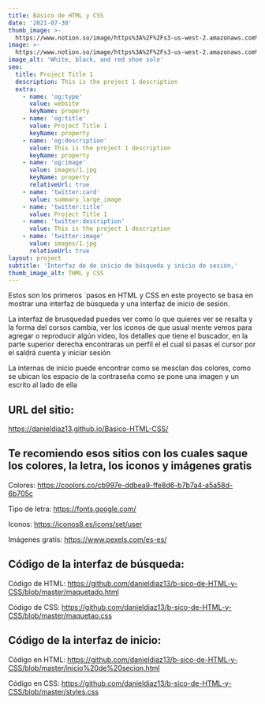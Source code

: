 ```yaml
---
title: Básico de HTML y CSS
date: '2021-07-30'
thumb_image: >-
  https://www.notion.so/image/https%3A%2F%2Fs3-us-west-2.amazonaws.com%2Fsecure.notion-static.com%2F6ac46134-a01f-4606-9148-54a257cd1d8d%2FCaptura_de_pantalla_2021-07-30_225200.png?id=2f37d46d-d73c-4f09-bac8-6c4d7753a4d1&table=block&spaceId=13328bea-cc89-4468-bfca-ebe605b88e65&width=1840&userId=514977c9-36d0-4e2d-886a-4c4d0a56974e&cache=v2
image: >-
  https://www.notion.so/image/https%3A%2F%2Fs3-us-west-2.amazonaws.com%2Fsecure.notion-static.com%2F6ac46134-a01f-4606-9148-54a257cd1d8d%2FCaptura_de_pantalla_2021-07-30_225200.png?id=2f37d46d-d73c-4f09-bac8-6c4d7753a4d1&table=block&spaceId=13328bea-cc89-4468-bfca-ebe605b88e65&width=1840&userId=514977c9-36d0-4e2d-886a-4c4d0a56974e&cache=v2
image_alt: 'White, black, and red shoe sole'
seo:
  title: Project Title 1
  description: This is the project 1 description
  extra:
    - name: 'og:type'
      value: website
      keyName: property
    - name: 'og:title'
      value: Project Title 1
      keyName: property
    - name: 'og:description'
      value: This is the project 1 description
      keyName: property
    - name: 'og:image'
      value: images/1.jpg
      keyName: property
      relativeUrl: true
    - name: 'twitter:card'
      value: summary_large_image
    - name: 'twitter:title'
      value: Project Title 1
    - name: 'twitter:description'
      value: This is the project 1 description
    - name: 'twitter:image'
      value: images/1.jpg
      relativeUrl: true
layout: project
subtitle: 'Interfaz de de inicio de búsqueda y inicio de sesión,'
thumb_image_alt: THML y CSS
---
```

Estos son los primeros ´pasos en HTML y CSS en este proyecto se basa en mostrar una interfaz de búsqueda y una interfaz de inicio de sesión.

La interfaz de brusquedad puedes ver como lo que quieres ver se resalta y la forma del corsos cambia, ver los iconos de que usual mente vemos para agregar o reproducir algún video, los detalles que tiene el buscador, en la parte superior derecha encontraras un perfil el el cual si pasas el cursor por el saldrá cuenta y iniciar sesión

La internas de inicio puede encontrar como se mesclan dos colores, como se ubican los espacio de la contraseña como se pone una imagen y un escrito al lado de ella

## URL del sitio:

<https://danieldiaz13.github.io/Basico-HTML-CSS/>

## Te recomiendo esos sitios con los cuales saque los colores, la letra, los iconos y imágenes gratis

Colores:  <https://coolors.co/cb997e-ddbea9-ffe8d6-b7b7a4-a5a58d-6b705c>

Tipo de letra: <https://fonts.google.com/>

Iconos: <https://iconos8.es/icons/set/user>

Imágenes gratis:  <https://www.pexels.com/es-es/> 

## Código de la interfaz de búsqueda:

Código de HTML: <https://github.com/danieldiaz13/b-sico-de-HTML-y-CSS/blob/master/maquetado.html>

Código de CSS: <https://github.com/danieldiaz13/b-sico-de-HTML-y-CSS/blob/master/maquetao.css>

## Código de la interfaz de inicio:

Código en HTML: <https://github.com/danieldiaz13/b-sico-de-HTML-y-CSS/blob/master/inicio%20de%20secion.html>

Código en CSS: <https://github.com/danieldiaz13/b-sico-de-HTML-y-CSS/blob/master/styles.css>

